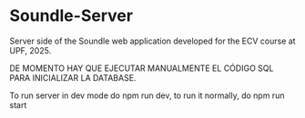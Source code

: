 # Soundle-Server
Server side of the Soundle web application developed for the ECV course at UPF, 2025.


DE MOMENTO HAY QUE EJECUTAR MANUALMENTE EL CÓDIGO SQL PARA INICIALIZAR LA DATABASE.

To run server in dev mode do npm run dev, to run it normally, do npm run start